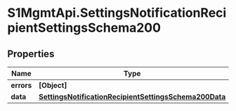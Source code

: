 # S1MgmtApi.SettingsNotificationRecipientSettingsSchema200

## Properties
Name | Type | Description | Notes
------------ | ------------- | ------------- | -------------
**errors** | **[Object]** | Errors | [optional] 
**data** | [**SettingsNotificationRecipientSettingsSchema200Data**](SettingsNotificationRecipientSettingsSchema200Data.md) |  | [optional] 


